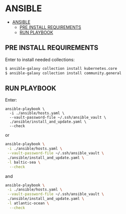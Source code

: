ANSIBLE
=======

- [ANSIBLE](#ansible)
  - [PRE INSTALL REQUIREMENTS](#pre-install-requirements)
  - [RUN PLAYBOOK](#run-playbook)



PRE INSTALL REQUIREMENTS
------------------------

Enter to install needed collections:


```bash
$ ansible-galaxy collection install kubernetes.core
$ ansible-galaxy collection install community.general
```

RUN PLAYBOOK
------------

Enter:

```
ansible-playbook \
  -i ./ansible/hosts.yaml \
  --vault-password-file ~/.ssh/ansible_vault \
  ./ansible/install_and_update.yaml \
  --check
```

or

```bash
ansible-playbook \
 -i ./ansible/hosts.yaml \
 --vault-password-file ~/.ssh/ansible_vault \
 ./ansible/install_and_update.yaml \
 -l baltic-sea \
  --check
```

and

```bash
ansible-playbook \
 -i ./ansible/hosts.yaml \
 --vault-password-file ~/.ssh/ansible_vault \
 ./ansible/install_and_update.yaml \
 -l atlantic-ocean \
  --check
```
